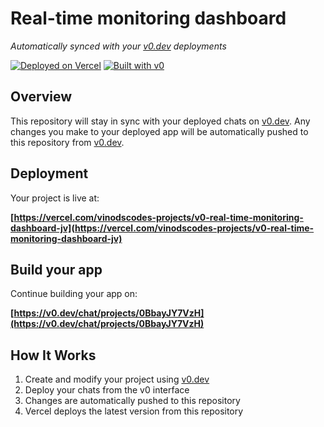 # Real-time monitoring dashboard

*Automatically synced with your [v0.dev](https://v0.dev) deployments*

[![Deployed on Vercel](https://img.shields.io/badge/Deployed%20on-Vercel-black?style=for-the-badge&logo=vercel)](https://vercel.com/vinodscodes-projects/v0-real-time-monitoring-dashboard-jv)
[![Built with v0](https://img.shields.io/badge/Built%20with-v0.dev-black?style=for-the-badge)](https://v0.dev/chat/projects/0BbayJY7VzH)

## Overview

This repository will stay in sync with your deployed chats on [v0.dev](https://v0.dev).
Any changes you make to your deployed app will be automatically pushed to this repository from [v0.dev](https://v0.dev).

## Deployment

Your project is live at:

**[https://vercel.com/vinodscodes-projects/v0-real-time-monitoring-dashboard-jv](https://vercel.com/vinodscodes-projects/v0-real-time-monitoring-dashboard-jv)**

## Build your app

Continue building your app on:

**[https://v0.dev/chat/projects/0BbayJY7VzH](https://v0.dev/chat/projects/0BbayJY7VzH)**

## How It Works

1. Create and modify your project using [v0.dev](https://v0.dev)
2. Deploy your chats from the v0 interface
3. Changes are automatically pushed to this repository
4. Vercel deploys the latest version from this repository
